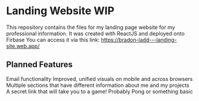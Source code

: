 # Landing Website WIP

This repository contains the files for my landing page website for my professional information.
It was created with ReactJS and deployed onto Firbase
You can access it via this link: https://bradon-ladd---landing-site.web.app/




## Planned Features
Email functionality
Improved, unified visuals on mobile and across browsers
Multiple sections that have different information about me and my projects
A secret link that will take you to a game! Probably Pong or something basic